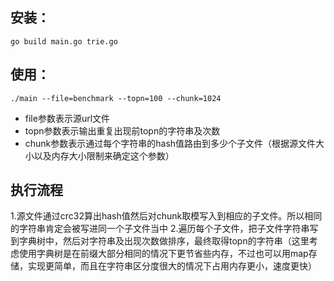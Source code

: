 ## 安装：

	go build main.go trie.go


## 使用：

	./main --file=benchmark --topn=100 --chunk=1024

* file参数表示源url文件
* topn参数表示输出重复出现前topn的字符串及次数
* chunk参数表示通过每个字符串的hash值路由到多少个子文件（根据源文件大小以及内存大小限制来确定这个参数）

## 执行流程

1.源文件通过crc32算出hash值然后对chunk取模写入到相应的子文件。所以相同的字符串肯定会被写进同一个子文件当中
2.遍历每个子文件，把子文件字符串写到字典树中，然后对字符串及出现次数做排序，最终取得topn的字符串（这里考虑使用字典树是在前缀大部分相同的情况下更节省些内存，不过也可以用map存储，实现更简单，而且在字符串区分度很大的情况下占用内存更小，速度更快）
